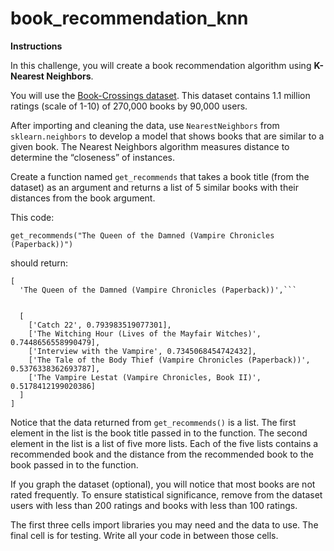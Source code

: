 # book_recommendation_knn

**Instructions**

In this challenge, you will create a book recommendation algorithm using **K-Nearest Neighbors**.

You will use the [Book-Crossings dataset](http://www2.informatik.uni-freiburg.de/~cziegler/BX/). This dataset contains 1.1 million ratings (scale of 1-10) of 270,000 books by 90,000 users.

After importing and cleaning the data, use `NearestNeighbors` from `sklearn.neighbors` to develop a model that shows books that are similar to a given book. The Nearest Neighbors algorithm measures distance to determine the “closeness” of instances.

Create a function named `get_recommends` that takes a book title (from the dataset) as an argument and returns a list of 5 similar books with their distances from the book argument.

This code:

`get_recommends("The Queen of the Damned (Vampire Chronicles (Paperback))")`

should return:



```
[
  'The Queen of the Damned (Vampire Chronicles (Paperback))',```


  [
    ['Catch 22', 0.793983519077301], 
    ['The Witching Hour (Lives of the Mayfair Witches)', 0.7448656558990479], 
    ['Interview with the Vampire', 0.7345068454742432],
    ['The Tale of the Body Thief (Vampire Chronicles (Paperback))', 0.5376338362693787],
    ['The Vampire Lestat (Vampire Chronicles, Book II)', 0.5178412199020386]
  ]
]
```

Notice that the data returned from `get_recommends()` is a list. The first element in the list is the book title passed in to the function. The second element in the list is a list of five more lists. Each of the five lists contains a recommended book and the distance from the recommended book to the book passed in to the function.

If you graph the dataset (optional), you will notice that most books are not rated frequently. To ensure statistical significance, remove from the dataset users with less than 200 ratings and books with less than 100 ratings.

The first three cells import libraries you may need and the data to use. The final cell is for testing. Write all your code in between those cells.
